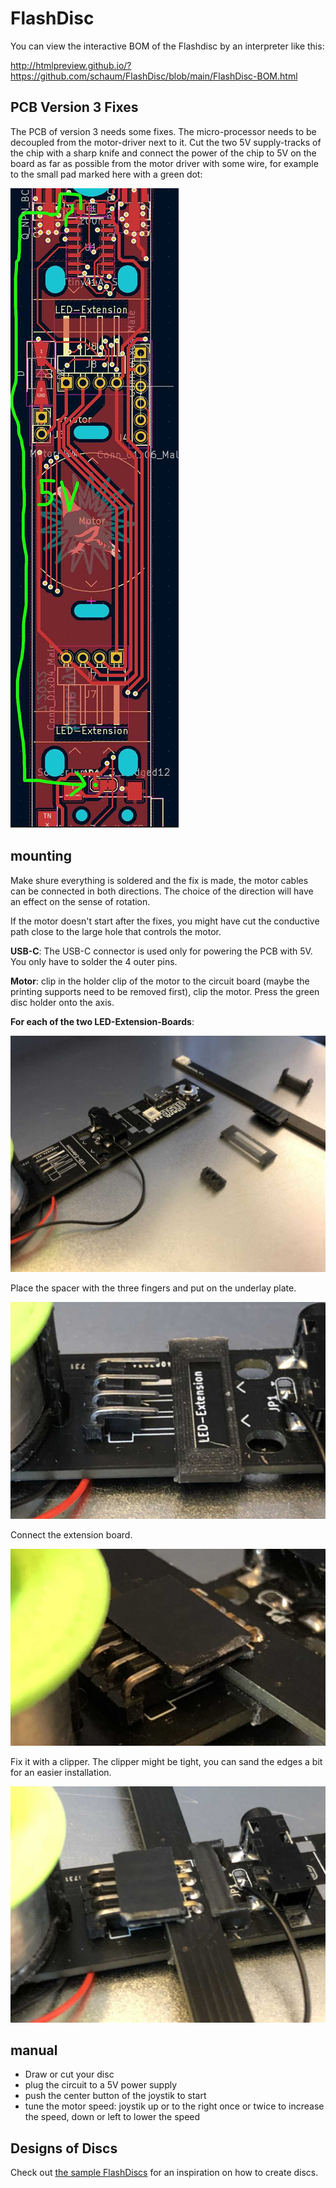 # FlashDisc

You can view the interactive BOM of the Flashdisc by an interpreter like this: 

http://htmlpreview.github.io/?https://github.com/schaum/FlashDisc/blob/main/FlashDisc-BOM.html


## PCB Version 3 Fixes

The PCB of version 3 needs some fixes. The micro-processor needs to be decoupled from the motor-driver next to it. Cut the two 5V supply-tracks of the chip with a sharp knife and connect the power of the chip to 5V on the board as far as possible from the motor driver with some wire, for example to the small pad marked here with a green dot:

![PCB-v3-fix](KorrekturPCB-V3.jpg)


## mounting

Make shure everything is soldered and the fix is made, the motor cables can be connected in both directions. The choice of the direction will have an effect on the sense of rotation.

If the motor doesn't start after the fixes, you might have cut the conductive path close to the large hole that controls the motor.

**USB-C**: The USB-C connector is used only for powering the PCB with 5V. You only have to solder the 4 outer pins.

**Motor**: clip in the holder clip of the motor to the circuit board (maybe the printing supports need to be removed first), clip the motor. Press the green disc holder onto the axis.

**For each of the two LED-Extension-Boards**: 

![mountig](mounting.jpg)

Place the spacer with the three fingers and put on the underlay plate.

![spacers](spacer1.jpg)

Connect the extension board. 

![with extension board](spacer2.jpg)

Fix it with a clipper. The clipper might be tight, you can sand the edges a bit for an easier installation.

![clip and fix](clip.jpg)

## manual

- Draw or cut your disc
- plug the circuit to a 5V power supply
- push the center button of the joystik to start
- tune the motor speed: joystik up or to the right once or twice to increase the speed, down or left to lower the speed

## Designs of Discs

Check out [the sample FlashDiscs](FlashDiscs/) for an inspiration on how to create discs.